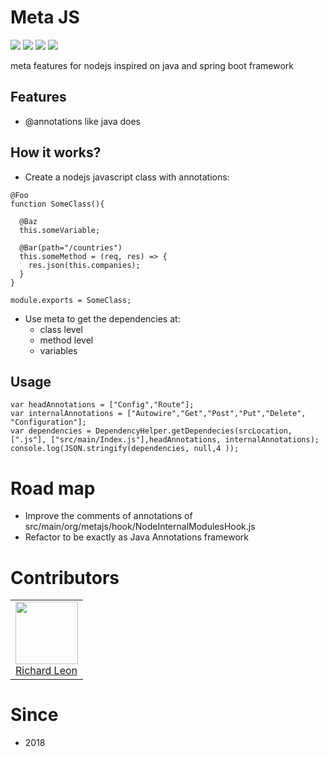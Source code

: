 # Meta JS

![](./coverage/lines.svg) ![](./coverage/statements.svg) ![](./coverage/branches.svg) ![](./coverage/functions.svg)

meta features for nodejs inspired on java and spring boot framework

## Features

- @annotations like java does

## How it works?

- Create a nodejs javascript class with annotations:

```
@Foo
function SomeClass(){

  @Baz
  this.someVariable;

  @Bar(path="/countries")
  this.someMethod = (req, res) => {
    res.json(this.companies);
  }
}

module.exports = SomeClass;
```
- Use meta to get the dependencies at:
  - class level
  - method level
  - variables

## Usage

```
var headAnnotations = ["Config","Route"];
var internalAnnotations = ["Autowire","Get","Post","Put","Delete", "Configuration"];
var dependencies = DependencyHelper.getDependecies(srcLocation, [".js"], ["src/main/Index.js"],headAnnotations, internalAnnotations);
console.log(JSON.stringify(dependencies, null,4 ));
```

# Road map

- Improve the comments of annotations of src/main/org/metajs/hook/NodeInternalModulesHook.js
- Refactor to be exactly as Java Annotations framework

# Contributors

<table>
  <tbody>
    <td>
      <img src="https://avatars0.githubusercontent.com/u/3322836?s=460&v=4" width="100px;"/>
      <br />
      <label><a href="http://jrichardsz.github.io/">Richard Leon</a></label>
      <br />
    </td>    
  </tbody>
</table>

# Since
- 2018
